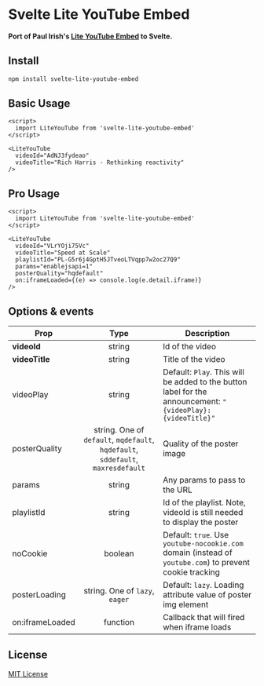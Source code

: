 # Svelte Lite YouTube Embed

**Port of Paul Irish's
[Lite YouTube Embed](https://github.com/paulirish/lite-youtube-embed) to
Svelte.**

## Install

```bash
npm install svelte-lite-youtube-embed
```

## Basic Usage

```svelte
<script>
  import LiteYouTube from 'svelte-lite-youtube-embed'
</script>

<LiteYouTube
  videoId="AdNJ3fydeao"
  videoTitle="Rich Harris - Rethinking reactivity"
/>
```

## Pro Usage

```svelte
<script>
  import LiteYouTube from 'svelte-lite-youtube-embed'
</script>

<LiteYouTube
  videoId="VLrYOji75Vc"
  videoTitle="Speed at Scale"
  playlistId="PL-G5r6j4GptH5JTveoLTVqpp7w2oc27Q9"
  params="enablejsapi=1"
  posterQuality="hqdefault"
  on:iframeLoaded={(e) => console.log(e.detail.iframe)}
/>
```

## Options & events

| Prop            |                                       Type                                       | Description                                                                                                 |
| --------------- | :------------------------------------------------------------------------------: | ----------------------------------------------------------------------------------------------------------- |
| **videoId**     |                                      string                                      | Id of the video                                                                                             |
| **videoTitle**  |                                      string                                      | Title of the video                                                                                          |
| videoPlay       |                                      string                                      | Default: `Play`. This will be added to the button label for the announcement: `"{videoPlay}: {videoTitle}"` |
| posterQuality   | string. One of `default`, `mqdefault`, `hqdefault`, `sddefault`, `maxresdefault` | Quality of the poster image                                                                                 |
| params          |                                      string                                      | Any params to pass to the URL                                                                               |
| playlistId      |                                      string                                      | Id of the playlist. Note, videoId is still needed to display the poster                                     |
| noCookie        |                                     boolean                                      | Default: `true`. Use `youtube-nocookie.com` domain (instead of `youtube.com`) to prevent cookie tracking    |
| posterLoading   |                          string. One of `lazy`, `eager`                          | Default: `lazy`. Loading attribute value of poster img element                                              |
| on:iframeLoaded |                                     function                                     | Callback that will fired when iframe loads                                                                  |

## License

[MIT License](LICENSE.md)
